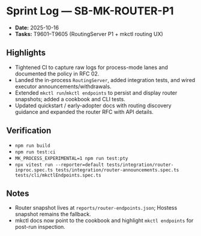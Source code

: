 # Sprint Log — SB-MK-ROUTER-P1

- **Date:** 2025-10-16
- **Tasks:** T9601–T9605 (RoutingServer P1 + mkctl routing UX)

## Highlights
- Tightened CI to capture raw logs for process-mode lanes and documented the policy in RFC 02.
- Landed the in-process `RoutingServer`, added integration tests, and wired executor announcements/withdrawals.
- Extended `mkctl run`/`mkctl endpoints` to persist and display router snapshots; added a cookbook and CLI tests.
- Updated quickstart / early-adopter docs with routing discovery guidance and expanded the router RFC with API details.

## Verification
- `npm run build`
- `npm run test:ci`
- `MK_PROCESS_EXPERIMENTAL=1 npm run test:pty`
- `npx vitest run --reporter=default tests/integration/router-inproc.spec.ts tests/integration/router-announcements.spec.ts tests/cli/mkctlEndpoints.spec.ts`

## Notes
- Router snapshot lives at `reports/router-endpoints.json`; Hostess snapshot remains the fallback.
- mkctl docs now point to the cookbook and highlight `mkctl endpoints` for post-run inspection.
